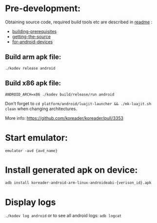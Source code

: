 # Pre-development:
Obtaining source code, required build tools etc are described in [readme](https://github.com/koreader/koreader/blob/master/README.md) :

* [building-prerequisites](https://github.com/koreader/koreader/blob/master/README.md#building-prerequisites)
* [getting-the-source](https://github.com/koreader/koreader/blob/master/README.md#getting-the-source)
* [for-android-devices](https://github.com/koreader/koreader/blob/master/README.md#for-android-devices)

## Build arm apk file:
`./kodev release android`

## Build x86 apk file:
`ANDROID_ARCH=x86 ./kodev build/release/run android`

Don't forget to `cd platform/android/luajit-launcher && ./mk-luajit.sh clean` when changing architectures.

More info: https://github.com/koreader/koreader/pull/3353

# Start emulator:
`emulator -avd {avd_name}`


# Install generated apk on device:
`adb install koreader-android-arm-linux-androideabi-{verison_id}.apk`


# Display logs
`./kodev log android`
or to see all android logs:
`adb logcat`


